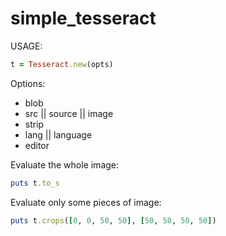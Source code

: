 simple\_tesseract
=================

USAGE:

```ruby
t = Tesseract.new(opts)
```

Options:

* blob
* src || source || image
* strip
* lang || language
* editor

Evaluate the whole image:

```ruby
puts t.to_s
```

Evaluate only some pieces of image:

```ruby
puts t.crops([0, 0, 50, 50], [50, 50, 50, 50])
```
